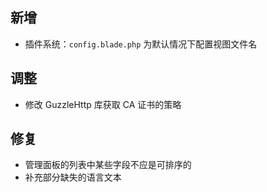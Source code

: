 ## 新增

- 插件系统：`config.blade.php` 为默认情况下配置视图文件名

## 调整

- 修改 GuzzleHttp 库获取 CA 证书的策略

## 修复

- 管理面板的列表中某些字段不应是可排序的
- 补充部分缺失的语言文本
